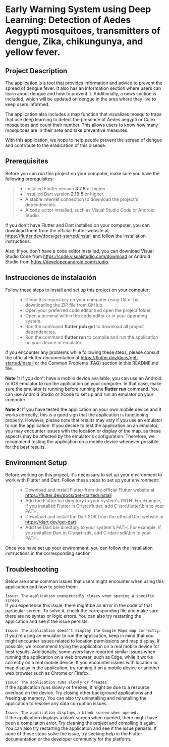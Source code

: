 # Early Warning System using Deep Learning: Detection of Aedes Aegypti mosquitoes, transmitters of dengue, Zika, chikungunya, and yellow fever.

## Project Description
The application is a tool that provides information and advice to prevent the spread of dengue fever. It also has an information section where users can learn about dengue and how to prevent it. Additionally, a news section is included, which will be updated on dengue in the area where they live to keep users informed.

The application also includes a map function that visualizes mosquito traps that use deep learning to detect the presence of Aedes aegypti or Culex mosquitoes and count their number. This allows users to know how many mosquitoes are in their area and take preventive measures.

With this application, we hope to help people prevent the spread of dengue and contribute to the eradication of this disease.

## Prerequisites
Before you can run this project on your computer, make sure you have the following prerequisites:

>- Installed Flutter version **3.7.8** or higher.
>- Installed Dart version **2.19.5** or higher.
>- A stable internet connection to download the project's dependencies.
>- A code editor installed, such as Visual Studio Code or Android Studio.

If you don't have Flutter and Dart installed on your computer, you can download them from the official Flutter website at https://flutter.dev/docs/get-started/install and follow the installation instructions.

Also, if you don't have a code editor installed, you can download Visual Studio Code from https://code.visualstudio.com/download or Android Studio from https://developer.android.com/studio.

## Instrucciones de instalación
Follow these steps to install and set up this project on your computer:

>- Clone this repository on your computer using Git or by downloading the ZIP file from GitHub.
>- Open your preferred code editor and open the project folder.
>- Open a terminal within the code editor or in your operating system.
>- Run the command **flutter pub get** to download all project dependencies.
>- Run the command **flutter run** to compile and run the application on your device or emulator.

If you encounter any problems while following these steps, please consult the official Flutter documentation at https://flutter.dev/docs/get-started/install or the Common Problems (FAQ) section in this README.md file.

**Note 1:** If you don't have a mobile device available, you can use an Android or iOS emulator to run the application on your computer. In that case, make sure the emulator is running before running the **flutter run** command. You can use Android Studio or Xcode to set up and run an emulator on your computer.

**Note 2:** If you have tested the application on your own mobile device and it works correctly, this is a good sign that the application is functioning properly. However, please note that results may vary if you use an emulator to run the application. If you decide to test the application on an emulator, you may encounter issues with the location or display of the map, as these aspects may be affected by the emulator's configuration. Therefore, we recommend testing the application on a mobile device whenever possible for the best results.

## Environment Setup
Before working on this project, it's necessary to set up your environment to work with Flutter and Dart. Follow these steps to set up your environment:

>- Download and install Flutter from the official Flutter website at https://flutter.dev/docs/get-started/install
>- Add the Flutter bin directory to your system's PATH. For example, if you installed Flutter in C:\src\flutter, add C:\src\flutter\bin to your PATH.
>- Download and install the Dart SDK from the official Dart website at https://dart.dev/get-dart
>- Add the Dart bin directory to your system's PATH. For example, if you installed Dart in C:\dart-sdk, add C:\dart-sdk\bin to your PATH.

Once you have set up your environment, you can follow the installation instructions in the corresponding section.

## Troubleshooting
Below are some common issues that users might encounter when using this application and how to solve them:

`Issue: The application unexpectedly closes when opening a specific screen.`  
If you experience this issue, there might be an error in the code of that particular screen. To solve it, check the corresponding file and make sure there are no syntax or logic errors. You can also try restarting the application and see if the issue persists.

`Issue: The application doesn't display the Google Maps map correctly.`  
If you're using an emulator to run the application, keep in mind that you might encounter issues related to location permissions and map display. If possible, we recommend trying the application on a real mobile device for best results. Additionally, some users have reported similar issues when running the application on a web browser, such as Edge, while it works correctly on a real mobile device. If you encounter issues with location or map display in the application, try running it on a mobile device or another web browser such as Chrome or Firefox.

`Issue: The application runs slowly or freezes.`  
If the application runs slowly or freezes, it might be due to a resource overload on the device. Try closing other background applications and freeing up memory. You can also try uninstalling and reinstalling the application to resolve any data corruption issues.

`Issue: The application displays a blank screen when opened.`  
If the application displays a blank screen when opened, there might have been a compilation error. Try cleaning the project and compiling it again. You can also try restarting the application and see if the issue persists. If none of these steps solve the issue, try seeking help in the Flutter documentation or the developer community for the platform.